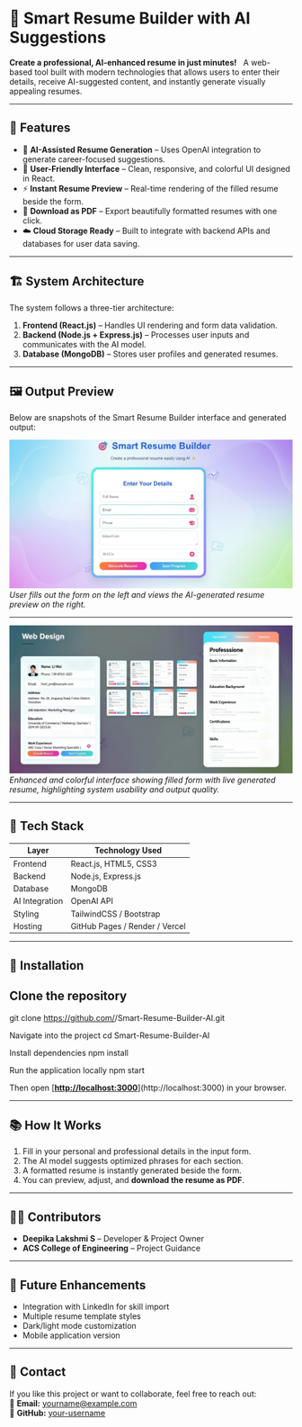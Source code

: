 # 🎯 Smart Resume Builder with AI Suggestions  


**Create a professional, AI-enhanced resume in just minutes!**  
A web-based tool built with modern technologies that allows users to enter their details, receive AI-suggested content, and instantly generate visually appealing resumes.  


---


## 🌟 Features  
- 🧠 **AI-Assisted Resume Generation** – Uses OpenAI integration to generate career-focused suggestions.  
- 🎨 **User-Friendly Interface** – Clean, responsive, and colorful UI designed in React.  
- ⚡ **Instant Resume Preview** – Real-time rendering of the filled resume beside the form.  
- 📄 **Download as PDF** – Export beautifully formatted resumes with one click.  
- ☁️ **Cloud Storage Ready** – Built to integrate with backend APIs and databases for user data saving.  


---


## 🏗️ System Architecture  
The system follows a three-tier architecture:  
1. **Frontend (React.js)** – Handles UI rendering and form data validation.  
2. **Backend (Node.js + Express.js)** – Processes user inputs and communicates with the AI model.  
3. **Database (MongoDB)** – Stores user profiles and generated resumes.  


---


## 🖼️ Output Preview  
Below are snapshots of the Smart Resume Builder interface and generated output:  

![output1.png](images/output1.png)  
*User fills out the form on the left and views the AI-generated resume preview on the right.*

---

![output2.png](images/output2.png)  
*Enhanced and colorful interface showing filled form with live generated resume, highlighting system usability and output quality.*

---


## 🧩 Tech Stack  
| Layer | Technology Used |
|-------|-----------------|
| Frontend | React.js, HTML5, CSS3 |
| Backend | Node.js, Express.js |
| Database | MongoDB |
| AI Integration | OpenAI API |
| Styling | TailwindCSS / Bootstrap |
| Hosting | GitHub Pages / Render / Vercel |


---


## 🚀 Installation  


## Clone the repository
git clone https://github.com/<your-username>/Smart-Resume-Builder-AI.git

Navigate into the project
cd Smart-Resume-Builder-AI

Install dependencies
npm install


Run the application locally
npm start

Then open [[**http://localhost:3000**](http://localhost:3000)](http://localhost:3000) in your browser.


---


## 📚 How It Works  
1. Fill in your personal and professional details in the input form.  
2. The AI model suggests optimized phrases for each section.  
3. A formatted resume is instantly generated beside the form.  
4. You can preview, adjust, and **download the resume as PDF**.  


---


## 🧑‍💻 Contributors  
- **Deepika Lakshmi S** – Developer & Project Owner  
- **ACS College of Engineering** – Project Guidance


---


## 🏁 Future Enhancements  
- Integration with LinkedIn for skill import  
- Multiple resume template styles  
- Dark/light mode customization  
- Mobile application version  


---


## 📧 Contact  
If you like this project or want to collaborate, feel free to reach out:  
📮 **Email:** [yourname@example.com](mailto:deepikalakshmiS94@gmail.com)  
💼 **GitHub:** [your-username](https://github.com/Deepu0808)  